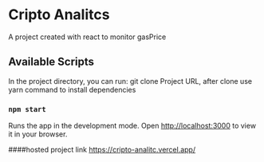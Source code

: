 # Cripto Analitcs

A project created with react to monitor gasPrice

## Available Scripts

In the project directory, you can run:
git clone Project URL, after clone use yarn command to install dependencies

### `npm start`

Runs the app in the development mode.
Open [http://localhost:3000](http://localhost:3000) to view it in your browser.

####hosted project link
https://cripto-analitc.vercel.app/
